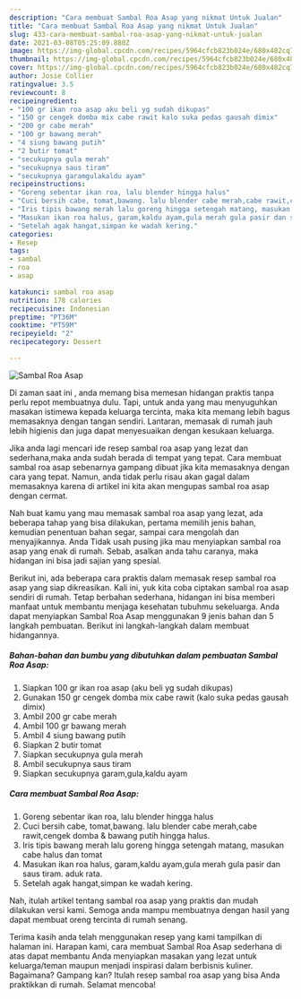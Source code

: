 ```yaml
---
description: "Cara membuat Sambal Roa Asap yang nikmat Untuk Jualan"
title: "Cara membuat Sambal Roa Asap yang nikmat Untuk Jualan"
slug: 433-cara-membuat-sambal-roa-asap-yang-nikmat-untuk-jualan
date: 2021-03-08T05:25:09.880Z
image: https://img-global.cpcdn.com/recipes/5964cfcb823b024e/680x482cq70/sambal-roa-asap-foto-resep-utama.jpg
thumbnail: https://img-global.cpcdn.com/recipes/5964cfcb823b024e/680x482cq70/sambal-roa-asap-foto-resep-utama.jpg
cover: https://img-global.cpcdn.com/recipes/5964cfcb823b024e/680x482cq70/sambal-roa-asap-foto-resep-utama.jpg
author: Josie Collier
ratingvalue: 3.5
reviewcount: 8
recipeingredient:
- "100 gr ikan roa asap aku beli yg sudah dikupas"
- "150 gr cengek domba mix cabe rawit kalo suka pedas gausah dimix"
- "200 gr cabe merah"
- "100 gr bawang merah"
- "4 siung bawang putih"
- "2 butir tomat"
- "secukupnya gula merah"
- "secukupnya saus tiram"
- "secukupnya garamgulakaldu ayam"
recipeinstructions:
- "Goreng sebentar ikan roa, lalu blender hingga halus"
- "Cuci bersih cabe, tomat,bawang. lalu blender cabe merah,cabe rawit,cengek domba &amp; bawang putih hingga halus."
- "Iris tipis bawang merah lalu goreng hingga setengah matang, masukan cabe halus dan tomat"
- "Masukan ikan roa halus, garam,kaldu ayam,gula merah gula pasir dan saus tiram. aduk rata."
- "Setelah agak hangat,simpan ke wadah kering."
categories:
- Resep
tags:
- sambal
- roa
- asap

katakunci: sambal roa asap 
nutrition: 178 calories
recipecuisine: Indonesian
preptime: "PT36M"
cooktime: "PT59M"
recipeyield: "2"
recipecategory: Dessert

---
```



![Sambal Roa Asap](https://img-global.cpcdn.com/recipes/5964cfcb823b024e/680x482cq70/sambal-roa-asap-foto-resep-utama.jpg)

Di zaman  saat ini , anda memang bisa memesan hidangan praktis tanpa perlu repot membuatnya dulu. Tapi, untuk anda yang mau menyuguhkan masakan istimewa kepada keluarga tercinta, maka kita memang lebih bagus memasaknya dengan tangan sendiri. Lantaran, memasak di rumah jauh lebih higienis dan juga dapat menyesuaikan dengan kesukaan keluarga.

Jika anda lagi mencari ide resep sambal roa asap yang lezat dan sederhana,maka anda sudah berada di tempat yang tepat. Cara membuat sambal roa asap  sebenarnya gampang dibuat jika kita memasaknya dengan cara yang tepat. Namun, anda tidak perlu risau akan gagal dalam memasaknya 
karena di artikel ini kita akan mengupas sambal roa asap dengan cermat.  



Nah buat kamu yang mau memasak sambal roa asap yang lezat, ada beberapa tahap yang bisa dilakukan, pertama memilih jenis bahan, kemudian penentuan bahan segar, sampai cara mengolah dan menyajikannya. Anda Tidak usah pusing jika mau menyiapkan sambal roa asap yang enak di rumah. Sebab, asalkan anda  tahu caranya, maka hidangan ini bisa jadi sajian yang spesial.

Berikut ini, ada beberapa cara praktis  dalam memasak resep sambal roa asap yang siap dikreasikan. Kali ini, yuk kita coba ciptakan sambal roa asap sendiri di rumah. Tetap berbahan sederhana, hidangan ini bisa memberi manfaat untuk membantu menjaga kesehatan tubuhmu sekeluarga. Anda dapat menyiapkan Sambal Roa Asap menggunakan 9 jenis bahan dan 5 langkah pembuatan. Berikut ini langkah-langkah dalam membuat hidangannya.

<!--inarticleads1-->

##### Bahan-bahan dan bumbu yang dibutuhkan dalam pembuatan Sambal Roa Asap:

1. Siapkan 100 gr ikan roa asap (aku beli yg sudah dikupas)
1. Gunakan 150 gr cengek domba mix cabe rawit (kalo suka pedas gausah dimix)
1. Ambil 200 gr cabe merah
1. Ambil 100 gr bawang merah
1. Ambil 4 siung bawang putih
1. Siapkan 2 butir tomat
1. Siapkan secukupnya gula merah
1. Ambil secukupnya saus tiram
1. Siapkan secukupnya garam,gula,kaldu ayam




<!--inarticleads2-->

##### Cara membuat Sambal Roa Asap:

1. Goreng sebentar ikan roa, lalu blender hingga halus
1. Cuci bersih cabe, tomat,bawang. lalu blender cabe merah,cabe rawit,cengek domba &amp; bawang putih hingga halus.
1. Iris tipis bawang merah lalu goreng hingga setengah matang, masukan cabe halus dan tomat
1. Masukan ikan roa halus, garam,kaldu ayam,gula merah gula pasir dan saus tiram. aduk rata.
1. Setelah agak hangat,simpan ke wadah kering.




Nah, itulah artikel tentang  sambal roa asap  yang praktis dan mudah dilakukan versi kami. Semoga anda mampu membuatnya dengan hasil yang dapat membuat oreng tercinta di rumah senang. 

Terima kasih anda telah menggunakan resep yang kami tampilkan di halaman ini. Harapan kami, cara membuat  Sambal Roa Asap sederhana di atas dapat membantu Anda menyiapkan masakan yang lezat untuk keluarga/teman maupun menjadi inspirasi dalam berbisnis kuliner. Bagaimana? Gampang kan? Itulah resep sambal roa asap yang bisa Anda praktikkan di rumah. Selamat mencoba!

